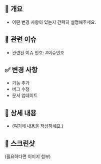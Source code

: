## 📌 개요
- 어떤 변경 사항이 있는지 간략히 설명해주세요.

## 🚀 관련 이슈
- 관련된 이슈 번호: #이슈번호

## ✅ 변경 사항
- 기능 추가
- 버그 수정
- 문서 업데이트

## 📝 상세 내용
- (여기에 내용을 작성하세요.)

## 📸 스크린샷
(필요하다면 이미지 첨부)
